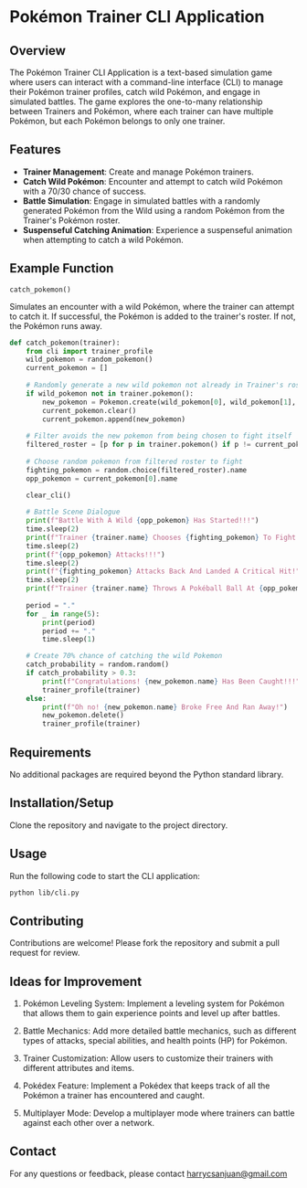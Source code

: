 # Pokémon Trainer CLI Application

## Overview

The Pokémon Trainer CLI Application is a text-based simulation game where users can interact with a command-line interface (CLI) to manage their Pokémon trainer profiles, catch wild Pokémon, and engage in simulated battles. The game explores the one-to-many relationship between Trainers and Pokémon, where each trainer can have multiple Pokémon, but each Pokémon belongs to only one trainer.

## Features

- **Trainer Management**: Create and manage Pokémon trainers.
- **Catch Wild Pokémon**: Encounter and attempt to catch wild Pokémon with a 70/30 chance of success.
- **Battle Simulation**: Engage in simulated battles with a randomly generated Pokémon from the Wild using a random Pokémon from the Trainer's Pokémon roster.
- **Suspenseful Catching Animation**: Experience a suspenseful animation when attempting to catch a wild Pokémon.

## Example Function

`catch_pokemon()`

Simulates an encounter with a wild Pokémon, where the trainer can attempt to catch it. If successful, the Pokémon is added to the trainer's roster. If not, the Pokémon runs away.

```python
def catch_pokemon(trainer):
    from cli import trainer_profile
    wild_pokemon = random_pokemon()
    current_pokemon = []
    
    # Randomly generate a new wild pokemon not already in Trainer's roster
    if wild_pokemon not in trainer.pokemon():
        new_pokemon = Pokemon.create(wild_pokemon[0], wild_pokemon[1], trainer.id)
        current_pokemon.clear()
        current_pokemon.append(new_pokemon)
    
    # Filter avoids the new pokemon from being chosen to fight itself
    filtered_roster = [p for p in trainer.pokemon() if p != current_pokemon[0]]
    
    # Choose random pokemon from filtered roster to fight
    fighting_pokemon = random.choice(filtered_roster).name
    opp_pokemon = current_pokemon[0].name

    clear_cli()
    
    # Battle Scene Dialogue
    print(f"Battle With A Wild {opp_pokemon} Has Started!!!")
    time.sleep(2)
    print(f"Trainer {trainer.name} Chooses {fighting_pokemon} To Fight {opp_pokemon}!!!")
    time.sleep(2)
    print(f"{opp_pokemon} Attacks!!!")
    time.sleep(2)
    print(f"{fighting_pokemon} Attacks Back And Landed A Critical Hit!")
    time.sleep(2)
    print(f"Trainer {trainer.name} Throws A Pokéball Ball At {opp_pokemon}!")
    
    period = "."
    for _ in range(5):
        print(period)
        period += "."
        time.sleep(1)

    # Create 70% chance of catching the wild Pokemon
    catch_probability = random.random()
    if catch_probability > 0.3:
        print(f"Congratulations! {new_pokemon.name} Has Been Caught!!!")
        trainer_profile(trainer)
    else:
        print(f"Oh no! {new_pokemon.name} Broke Free And Ran Away!")
        new_pokemon.delete()
        trainer_profile(trainer)
```

## Requirements

No additional packages are required beyond the Python standard library.

## Installation/Setup

Clone the repository and navigate to the project directory. 

## Usage
Run the following code to start the CLI application:

```sh
python lib/cli.py
```
## Contributing
Contributions are welcome! Please fork the repository and submit a pull request for review.

## Ideas for Improvement

1. Pokémon Leveling System: Implement a leveling system for Pokémon that allows them to gain experience points and level up after battles.

2. Battle Mechanics: Add more detailed battle mechanics, such as different types of attacks, special abilities, and health points (HP) for Pokémon.

3. Trainer Customization: Allow users to customize their trainers with different attributes and items.

4. Pokédex Feature: Implement a Pokédex that keeps track of all the Pokémon a trainer has encountered and caught.

5. Multiplayer Mode: Develop a multiplayer mode where trainers can battle against each other over a network.

## Contact
For any questions or feedback, please contact harrycsanjuan@gmail.com